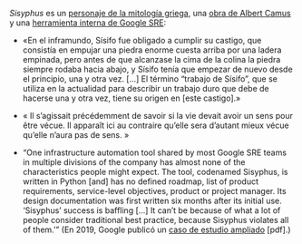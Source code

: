 _Sisyphus_ es un [personaje de la mitología griega][wp], una [obra de
Albert Camus][mythe] y una [herramienta interna de Google SRE][sre]:

- «En el inframundo, Sísifo fue obligado a cumplir su castigo, que
  consistía en empujar una piedra enorme cuesta arriba por una ladera
  empinada, pero antes de que alcanzase la cima de la colina la piedra
  siempre rodaba hacia abajo, y Sísifo tenía que empezar de nuevo desde
  el principio, una y otra vez. […] El término “trabajo de Sísifo”, que
  se utiliza en la actualidad para describir un trabajo duro que debe de
  hacerse una y otra vez, tiene su origen en [este castigo].»

- « Il s’agissait précédemment de savoir si la vie devait avoir un sens
  pour être vécue. Il apparaît ici au contraire qu’elle sera d’autant
  mieux vécue qu’elle n’aura pas de sens. »
  <!-- https://dicocitations.lemonde.fr/citations/citation-150537.php -->

- “One infrastructure automation tool shared by most Google SRE teams
  in multiple divisions of the company has almost none of the
  characteristics people might expect. The tool, codenamed Sisyphus,
  is written in Python [and] has no defined roadmap, list of product
  requirements, service-level objectives, product or project manager.
  Its design documentation was first written six months after its
  initial use. ‘Sisyphus’ success is baffling […] It can’t be because
  of what a lot  of people consider traditional best practice, because
  Sisyphus violates all of them.’” (En 2019, Google publicó un [caso de
  estudio ampliado][case study] [pdf].)

[wp]: https://es.wikipedia.org/wiki/S%C3%ADsifo
[mythe]: https://es.wikipedia.org/wiki/El_mito_de_S%C3%ADsifo
[sre]: https://searchitoperations.techtarget.com/news/252460781/Google-SREs-test-the-limits-of-infrastructure-automation
[case study]: https://landing.google.com/sre/static/pdf/CommunityDrivenSoftwareAdoption.pdf
